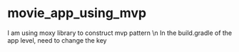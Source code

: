 # movie_app_using_mvp
I am using moxy library to construct mvp pattern \n In the build.gradle of the app level, need to change the key
